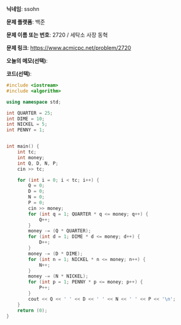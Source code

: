 **닉네임**: ssohn

**문제 플랫폼**: 백준

**문제 이름 또는 번호**: 2720 / 세탁소 사장 동혁

**문제 링크**: https://www.acmicpc.net/problem/2720

**오늘의 메모(선택)**:

**코드(선택)**:

```c++
#include <iostream>
#include <algorithm>

using namespace std;

int QUARTER = 25;
int DIME = 10;
int NICKEL = 5;
int PENNY = 1;


int main() {
	int tc;
	int money;
	int Q, D, N, P;
	cin >> tc;

	for (int i = 0; i < tc; i++) {
		Q = 0;
		D = 0;
		N = 0;
		P = 0;
		cin >> money;
		for (int q = 1; QUARTER * q <= money; q++) {
			Q++;
		}
		money -= (Q * QUARTER);
		for (int d = 1; DIME * d <= money; d++) {
			D++;
		}
		money -= (D * DIME);
		for (int n = 1; NICKEL * n <= money; n++) {
			N++;
		}
		money -= (N * NICKEL);
		for (int p = 1; PENNY * p <= money; p++) {
			P++;
		}
		cout << Q << ' ' << D << ' ' << N << ' ' << P << '\n';
	}
	return (0);
}
```
